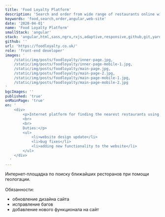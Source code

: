 ```yaml
---
title: 'Food Loyalty Platform'
description: 'Search and order from wide range of restaurants online with Food Loyalty, the UK platform for the restaurants, takeaways, cafes.'
keywords: 'food,search,order,angular,web-site'
date: '2020-04-01'
name: 'Food Loyalty Platform'
smallStack: 'angular'
stack: 'angular,html,sass,ngrx,rxjs,adaptive,responsive,github,git,yarn'
github: ''
url: 'https://foodloyalty.co.uk/'
role: 'front-end developer'
images: '
    /static/img/posts/foodloyalty/inner-page.jpg,
    /static/img/posts/foodloyalty/inner-page-mobile-1.jpg,
    /static/img/posts/foodloyalty/main-page.jpg,
    /static/img/posts/foodloyalty/main-page-2.jpg,
    /static/img/posts/foodloyalty/main-page-mobile-1.jpg,
    /static/img/posts/foodloyalty/main-page-mobile-2.jpg
'
bgcImages: ''
published: 'true'
onMainPage: 'true'
en: '
    <div>
        <p>Internet platform for finding the nearest restaurants using geolocation.
        <br>
        <br>
        Duties:</p>
        <ul>
            <li>website design update</li>
            <li>bug fixes</li>
            <li>adding new functionality to the website</li>
        </ul>
    </div>
  '
---
```

Интернет-площадка по поиску ближайших ресторанов при помощи геологации.
<br>
<br>
Обязанности:
- обновление дизайна сайта
- исправление багов
- добавление нового функционала на сайт